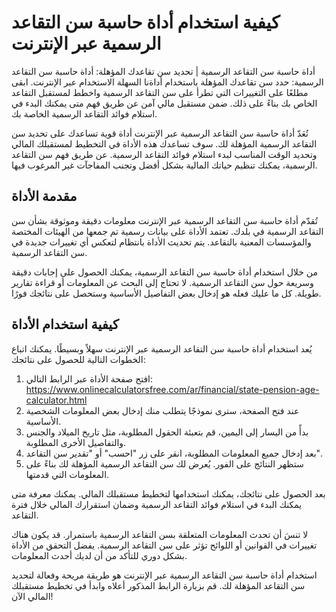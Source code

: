 كيفية استخدام أداة حاسبة سن التقاعد الرسمية عبر الإنترنت
========================================================

أداة حاسبة سن التقاعد الرسمية | تحديد سن تقاعدك المؤهلة: أداة حاسبة سن التقاعد الرسمية: حدد سن تقاعدك المؤهلة باستخدام أداةنا السهلة الاستخدام عبر الإنترنت. ابقى مطلعًا على التغييرات التي تطرأ على سن التقاعد الرسمية واخطط لمستقبل التقاعد الخاص بك بناءً على ذلك. ضمن مستقبل مالي آمن عن طريق فهم متى يمكنك البدء في استلام فوائد التقاعد الرسمية الخاصة بك.

تُعَدّ أداة حاسبة سن التقاعد الرسمية عبر الإنترنت أداة قوية تساعدك على تحديد سن التقاعد الرسمية المؤهلة لك. سوف تساعدك هذه الأداة في التخطيط لمستقبلك المالي وتحديد الوقت المناسب لبدء استلام فوائد التقاعد الرسمية. عن طريق فهم سن التقاعد الرسمية، يمكنك تنظيم حياتك المالية بشكل أفضل وتجنب المفاجآت غير المرغوب فيها.

مقدمة الأداة
------------

تُقدّم أداة حاسبة سن التقاعد الرسمية عبر الإنترنت معلومات دقيقة وموثوقة بشأن سن التقاعد الرسمية في بلدك. تعتمد الأداة على بيانات رسمية تم جمعها من الهيئات المختصة والمؤسسات المعنية بالتقاعد. يتم تحديث الأداة بانتظام لتعكس أي تغييرات جديدة في سن التقاعد الرسمية.

من خلال استخدام أداة حاسبة سن التقاعد الرسمية، يمكنك الحصول على إجابات دقيقة وسريعة حول سن التقاعد الرسمية. لا تحتاج إلى البحث عن المعلومات أو قراءة تقارير طويلة. كل ما عليك فعله هو إدخال بعض التفاصيل الأساسية وستحصل على نتائجك فورًا.

كيفية استخدام الأداة
--------------------

يُعد استخدام أداة حاسبة سن التقاعد الرسمية عبر الإنترنت سهلاً وبسيطًا. يمكنك اتباع الخطوات التالية للحصول على نتائجك:

1. افتح صفحة الأداة عبر الرابط التالي: <https://www.onlinecalculatorsfree.com/ar/financial/state-pension-age-calculator.html>
2. عند فتح الصفحة، سترى نموذجًا يتطلب منك إدخال بعض المعلومات الشخصية الأساسية.
3. بدأً من اليسار إلى اليمين، قم بتعبئة الحقول المطلوبة، مثل تاريخ الميلاد والجنس والتفاصيل الأخرى المطلوبة.
4. بعد إدخال جميع المعلومات المطلوبة، انقر على زر "احسب" أو "تقدير سن التقاعد".
5. ستظهر النتائج على الفور. يُعرض لك سن التقاعد الرسمية المؤهلة لك بناءً على المعلومات التي قدمتها.

بعد الحصول على نتائجك، يمكنك استخدامها لتخطيط مستقبلك المالي. يمكنك معرفة متى يمكنك البدء في استلام فوائد التقاعد الرسمية وضمان استقرارك المالي خلال فترة التقاعد.

لا تنسَ أن تحدث المعلومات المتعلقة بسن التقاعد الرسمية باستمرار. قد يكون هناك تغييرات في القوانين أو اللوائح تؤثر على سن التقاعد الرسمية. يفضل التحقق من الأداة بشكل دوري للتأكد من أن لديك أحدث المعلومات.

استخدام أداة حاسبة سن التقاعد الرسمية عبر الإنترنت هو طريقة مريحة وفعالة لتحديد سن التقاعد المؤهلة لك. قم بزيارة الرابط المذكور أعلاه وابدأ في تخطيط مستقبلك المالي الآن!